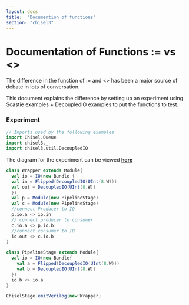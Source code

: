 ```yaml
---
layout: docs
title:  "Documention of functions"
section: "chisel3"
---
```

# Documentation of Functions := vs <>

The difference in the function of := and <> has been a major source of debate in lots of conversation.

This document explains the difference by setting up an experiment using Scastie examples + DecoupledIO examples to put the functions to test.

### Experiment

```scala 
// Imports used by the following examples
import Chisel.Queue
import chisel3._
import chisel3.util.DecoupledIO
```

The diagram for the experiment can be viewed **[here](https://docs.google.com/document/d/14C918Hdahk2xOGSJJBT-ZVqAx99_hg3JQIq-vaaifQU/edit?usp=sharing)**


```scala 
class Wrapper extends Module{
  val io = IO(new Bundle {
  val in = Flipped(DecoupledIO(UInt(8.W)))
  val out = DecoupledIO(UInt(8.W))
  })
  val p = Module(new PipelineStage)
  val c = Module(new PipelineStage) 
  //connect Producer to IO
  p.io.a <> io.in
  // connect producer to consumer
  c.io.a <> p.io.b
  //connect consumer to IO
  io.out <> c.io.b
}

class PipelineStage extends Module{
  val io = IO(new Bundle{
    val a = Flipped(DecoupledIO(UInt(8.W)))
    val b = DecoupledIO(UInt(8.W))
  })
  io.b <> io.a
}
```
```scala 
ChiselStage.emitVerilog(new Wrapper)
```

